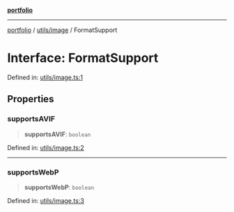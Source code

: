 [**portfolio**](../../../README.md)

***

[portfolio](../../../modules.md) / [utils/image](../README.md) / FormatSupport

# Interface: FormatSupport

Defined in: [utils/image.ts:1](https://github.com/tnorlund/Portfolio/blob/0f0387eebdb03225a849175a48b1c48a42e7da30/portfolio/utils/image.ts#L1)

## Properties

### supportsAVIF

> **supportsAVIF**: `boolean`

Defined in: [utils/image.ts:2](https://github.com/tnorlund/Portfolio/blob/0f0387eebdb03225a849175a48b1c48a42e7da30/portfolio/utils/image.ts#L2)

***

### supportsWebP

> **supportsWebP**: `boolean`

Defined in: [utils/image.ts:3](https://github.com/tnorlund/Portfolio/blob/0f0387eebdb03225a849175a48b1c48a42e7da30/portfolio/utils/image.ts#L3)
